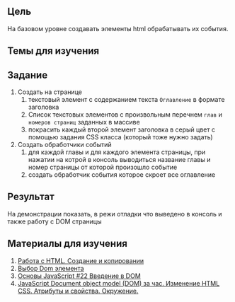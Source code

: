 ## Цель

На базовом уровне создавать элементы html обрабатывать их события.

## Темы для изучения

## Задание

1. Создать на странице
   1. текстовый элемент с содержанием текста `Оглавление` в формате заголовка
   2. Список текстовых элементов с произвольным перечнем `глав` и `номеров страниц` заданных в массиве
   3. покрасить каждый второй элемент заголовка в серый цвет с помощью задания CSS класса (который тоже нужно задать)
2. Создать обработчики событий
   1. для каждой главы и для каждого элемента страницы, при нажатии на котрой в консоль выводиться название главы и номер страницы от которой произошло событие
   2. создать обработчик события которое скроет все оглавление

## Результат

На демонстрации показать, в режи отладки что выведено в консоль и также работу с DOM страницы

## Материалы для изучения

1. [Работа с HTML. Создание и копировании](https://youtu.be/maPRR_jjyOE)
2. [Выбор Dom элемента](https://youtu.be/maPRR_jjyOE)
3. [Основы JavaScript #22 Введение в DOM](https://youtu.be/-I1tUpdDKAQ?list=PLlwtdxQXoJAtV52YQ4wZIqEg4-Q0vIgzh)
4. [JavaScript Document object model (DOM) за час. Изменение HTML CSS. Атрибуты и свойства. Окружение.](https://youtu.be/DuWyc76lYC4)